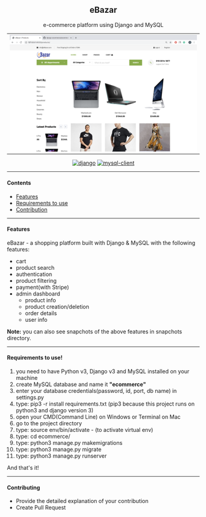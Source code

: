 <div align="center">
<h2 align="center">eBazar</h2>
<p align="center">e-commerce platform using Django and MySQL</p>
<table>
    <tr>
        <td>
            <img src="snapchots/shop.png" alt="shop" >
        </td>    
    </tr>
</table>

[![django](https://img.shields.io/badge/django%20versions-3.1.13-blue)](https://docs.djangoproject.com/en/3.0/)
[![mysql-client](https://img.shields.io/badge/mysql-client)](https://pypi.org/project/mysqlclient/)

</div>

<hr />
<div>
    <h4>Contents</h4>
    <ul>
        <li><a href="#features">Features</a></li>
        <li><a href="#requirements">Requirements to use</a></li>
        <li><a href="#contribution">Contribution</a></li>
    </ul>
</div>
<hr />


<div id="features">
    <h4>Features</h4>
    <p>eBazar - a shopping platform built with Django & MySQL with the following features:</p>
    <ul>
        <li>cart</li>
        <li>product search</li>
        <li>authentication</li>
        <li>product filtering</li>
        <li>payment(with Stripe)</li>
        <li>
            admin dashboard
            <ul>
                <li>product info</li>
                <li>product creation/deletion</li>
                <li>order details</li>
                <li>user info</li>
            </ul>
        </li>
    </ul>
    <p><strong>Note:</strong> you can also see snapchots of the above features in snapchots directory.</p>
</div>
<hr />

<div id="requirements">
<h4>Requirements to use!</h4>
<ol>
    <li>you need to have Python v3, Django v3 and MySQL installed on your machine</li>
    <li>create MySQL database and name it <strong>"ecommerce"</strong></li>
    <li>enter your database credentials(password, id, port, db name) in settings.py</li>
    <li>type: pip3 -r install requirements.txt (pip3 because this project runs on python3 and django version 3)</li>
    <li>open your CMD(Command Line) on Windows or Terminal on Mac</li>
    <li>go to the project directory</li>
    <li>type: source env/bin/activate - (to activate virtual env)</li>
    <li>type: cd ecommerce/</li>
    <li>type: python3 manage.py makemigrations</li>
    <li>type: python3 manage.py migrate</li>
    <li>type: python3 manage.py runserver</li>
</ol>
<p>And that's it!</p>
</div>

<hr />
<div id="contribution">
    <h4>Contributing</h4>
    <ul>
        <li>Provide the detailed explanation of your contribution</li>
        <li>Create Pull Request</li>
    </ul>
</div>